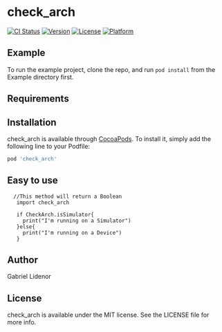 # check_arch

[![CI Status](http://img.shields.io/travis/gabrielslack@gmail.com/check_arch.svg?style=flat)](https://travis-ci.org/gabrielslack@gmail.com/check_arch)
[![Version](https://img.shields.io/cocoapods/v/check_arch.svg?style=flat)](http://cocoapods.org/pods/check_arch)
[![License](https://img.shields.io/cocoapods/l/check_arch.svg?style=flat)](http://cocoapods.org/pods/check_arch)
[![Platform](https://img.shields.io/cocoapods/p/check_arch.svg?style=flat)](http://cocoapods.org/pods/check_arch)

## Example

To run the example project, clone the repo, and run `pod install` from the Example directory first.

## Requirements

## Installation

check_arch is available through [CocoaPods](http://cocoapods.org). To install
it, simply add the following line to your Podfile:

```ruby
pod 'check_arch'
```

## Easy to use
```
  //This method will return a Boolean
   import check_arch

   if CheckArch.isSimulator{
     print("I'm running on a Simulator")
   }else{
     print("I'm running on a Device")
   }
```

## Author

Gabriel Lidenor

## License

check_arch is available under the MIT license. See the LICENSE file for more info.
